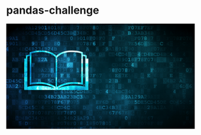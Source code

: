 # pandas-challenge
![Test](https://github.com/Joem36/pandas-challenge/blob/main/PyCitySchools/Images/education.png)
